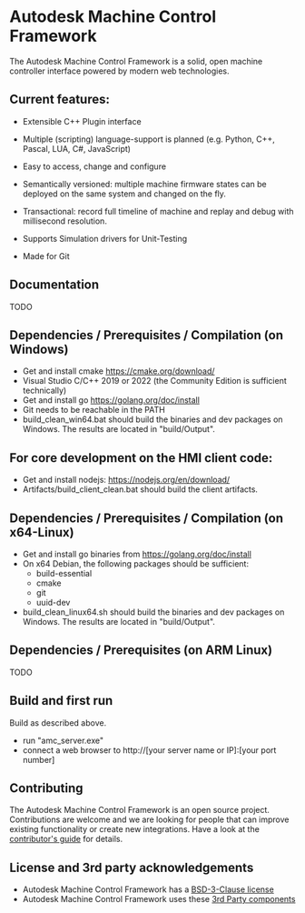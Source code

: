 # Autodesk Machine Control Framework
The Autodesk Machine Control Framework is a solid, open machine controller interface powered by modern web technologies.

## Current features:
* Extensible C++ Plugin interface 

* Multiple (scripting) language-support is planned (e.g. Python, C++, Pascal, LUA, C#, JavaScript)

* Easy to access, change and configure

* Semantically versioned: multiple machine firmware states can be deployed on the same system and changed on the fly.

* Transactional: record full timeline of machine and replay and debug with millisecond resolution.

* Supports Simulation drivers for Unit-Testing

* Made for Git


## Documentation
TODO


## Dependencies / Prerequisites / Compilation (on Windows)
* Get and install cmake https://cmake.org/download/
* Visual Studio C/C++ 2019 or 2022 (the Community Edition is sufficient technically)
* Get and install go https://golang.org/doc/install
* Git needs to be reachable in the PATH
* build_clean_win64.bat should build the binaries and dev packages on Windows. The results are located in "build/Output".

## For core development on the HMI client code:
* Get and install nodejs: https://nodejs.org/en/download/ 
* Artifacts/build_client_clean.bat should build the client artifacts.

## Dependencies / Prerequisites / Compilation (on x64-Linux)
* Get and install go binaries from https://golang.org/doc/install
* On x64 Debian, the following packages should be sufficient: 
    - build-essential
	- cmake
	- git
	- uuid-dev
* build_clean_linux64.sh should build the binaries and dev packages on Windows. The results are located in "build/Output".

## Dependencies / Prerequisites (on ARM Linux)
TODO

## Build and first run
Build as described above.
* run "amc_server.exe"
* connect a web browser to http://[your server name or IP]:[your port number]


## Contributing
The Autodesk Machine Control Framework is an open source project.
Contributions are welcome and we are looking for people that can improve existing functionality or create new integrations. Have a look at the [contributor's guide](CONTRIBUTING.md) for details.

## License and 3rd party acknowledgements
* Autodesk Machine Control Framework has a [BSD-3-Clause license](LICENSE.md)
* Autodesk Machine Control Framework uses these [3rd Party components](3RD_PARTY.md)

